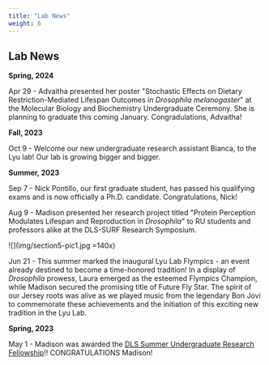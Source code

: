 ```yaml
---
title: "Lab News"
weight: 6
---
```


## Lab News

**Spring, 2024**

Apr 29 - Advaitha presented her poster "Stochastic Effects on Dietary Restriction-Mediated Lifespan Outcomes in *Drosophila melanogaster*" at the Molecular Biology and Biochemistry Undergraduate Ceremony. She is planning to graduate this coming January. Congradulations, Advaitha!

**Fall, 2023**

Oct 9 - Welcome our new undergraduate research assistant Bianca, to the Lyu lab! Our lab is growing bigger and bigger.

**Summer, 2023**

Sep 7 - Nick Pontillo, our first graduate student, has passed his qualifying exams and is now officially a Ph.D. candidate. Congratulations, Nick!

Aug 9 - Madison presented her research project titled "Protein Perception Modulates Lifespan and Reproduction in *Drosophila*" to RU students and professors alike at the DLS-SURF Research Symposium.  

![](img/section5-pic1.jpg =140x)

Jun 21 - This summer marked the inaugural Lyu Lab Flympics - an event already destined to become a time-honored tradition! In a display of *Drosophila* prowess, Laura emerged as the esteemed Flympics Champion, while Madison secured the promising title of Future Fly Star. The spirit of our Jersey roots was alive as we played music from the legendary Bon Jovi to commemorate these achievements and the initiation of this exciting new tradition in the Lyu Lab.

**Spring, 2023** 

May 1 - Madison was awarded the [DLS Summer Undergraduate Research Fellowship](https://biology.rutgers.edu/biological-sciences/fellowships-and-awards/dls-surf)!! CONGRATULATIONS Madison!
